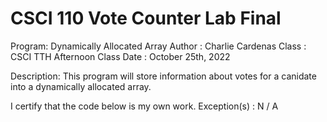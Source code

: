 # CSCI 110 Vote Counter Lab Final
Program: Dynamically Allocated Array
Author : Charlie Cardenas
Class  : CSCI TTH Afternoon Class
Date   : October 25th, 2022

  Description: This program will store information about
  votes for a canidate into a dynamically allocated array.
  
I certify that the code below is my own work.
Exception(s) : N / A
